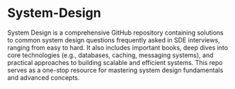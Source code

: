 # System-Design
System Design is a comprehensive GitHub repository containing solutions to common system design questions frequently asked in SDE interviews, ranging from easy to hard. It also includes important books, deep dives into core technologies (e.g., databases, caching, messaging systems), and practical approaches to building scalable and efficient systems. This repo serves as a one-stop resource for mastering system design fundamentals and advanced concepts.
